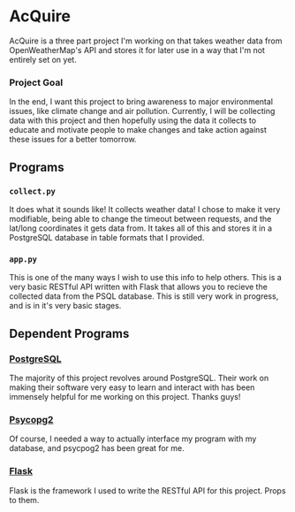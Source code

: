 # AcQuire
AcQuire is a three part project I'm working on that takes weather data from OpenWeatherMap's API and stores it for later use in a way that I'm not entirely set on yet.

### Project Goal
In the end, I want this project to bring awareness to major environmental issues, like climate change and air pollution. Currently, I will be collecting data with this project and then hopefully using the data it collects to educate and motivate people to make changes and take action against these issues for a better tomorrow.

## Programs
### `collect.py`
It does what it sounds like! It collects weather data! I chose to make it very modifiable, being able to change the timeout between requests, and the lat/long coordinates it gets data from. It takes all of this and stores it in a PostgreSQL database in table formats that I provided. 

### `app.py`
This is one of the many ways I wish to use this info to help others.
This is a very basic RESTful API written with Flask that allows you to recieve the collected data from the PSQL database.
This is still very work in progress, and is in it's very basic stages.

## Dependent Programs
### [PostgreSQL](https://postgresql.org)
The majority of this project revolves around PostgreSQL. Their work on making their software very easy to learn and interact with has been immensely helpful for me working on this project. Thanks guys!

### [Psycopg2](https://www.psycopg.org)
Of course, I needed a way to actually interface my program with my database, and psycpog2 has been great for me.

### [Flask](https://flask.palletsprojects.com)
Flask is the framework I used to write the RESTful API for this project. Props to them.

